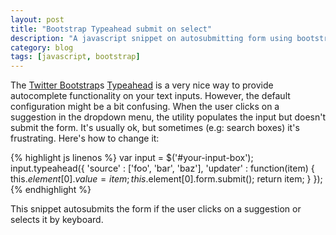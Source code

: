 ```yaml
---
layout: post
title: "Bootstrap Typeahead submit on select"
description: "A javascript snippet on autosubmitting form using bootstrap typeahead"
category: blog
tags: [javascript, bootstrap]
---
```


The [Twitter Bootstrap][1]s [Typeahead][2] is a very nice way to provide autocomplete functionality on your text inputs. However, the default configuration might be a bit confusing. When the user clicks on a suggestion in the dropdown menu, the utility populates the input but doesn't submit the form. It's usually ok, but sometimes (e.g: search boxes) it's frustrating. Here's how to change it:

{% highlight js linenos %}
var input = $('#your-input-box');
input.typeahead({
    'source' : ['foo', 'bar', 'baz'],
    'updater' : function(item) {
        this.$element[0].value = item;
        this.$element[0].form.submit();
        return item;
    }
});
{% endhighlight %}

This snippet autosubmits the form if the user clicks on a suggestion or selects it by keyboard.

[1]: http://twitter.github.com/bootstrap/index.html
[2]: http://twitter.github.com/bootstrap/javascript.html#typeahead
